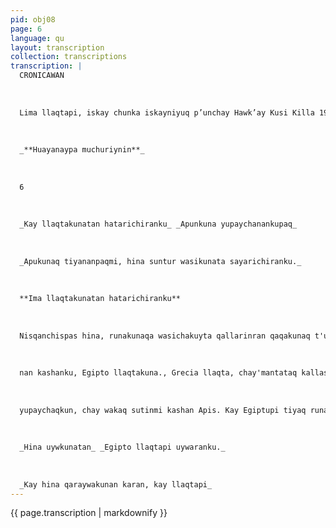```yaml
---
pid: obj08
page: 6
language: qu
layout: transcription
collection: transcriptions
transcription: |
  CRONICAWAN
  
  
  
  Lima llaqtapi, iskay chunka iskayniyuq p’unchay Hawk’ay Kusi Killa 1975 Watap
  
  
  
  _**Huayanaypa muchuriynin**_
  
  
  
  6
  
  
  
  _Kay llaqtakunatan hatarichiranku_ _Apunkuna yupaychanankupaq_
  
  
  
  _Apukunaq tiyananpaqmi, hina suntur wasikunata sayarichiranku._
  
  
  
  **Ima llaqtakunatan hatarichiranku**
  
  
  
  Nisqanchispas hina, runakunaqa wasichakuyta qallarinran qaqakunaq t'uqu ukhunpin, chay wasinkunapin chirimanta q’uñikuqku; chayllapitaqmi t'illa uywakunamanta ayqiqku. Chayraykun kunankama kawsayta atiranpas.u. Nillanchistaqmi, chay pachamanta imaynataq runakuna wasichakuyta qallariran, chayqa kasan astawanra ñusqunnin wiñaqtinraq.. Ñawpaqqa hatun raphikunata watuchaspallas mach’akunman karan, chaymantaña ch’ujllata uqariran,hina mantaq t'urumanta wasikunata. Chaymanta unayninmanñan, ancha unayninmanñan kunana riqsisqanchis wasikunata hina uqariranku. IMA LLAQTAKUNATAN HATARICHIRANKU Mit'a, mit'apin runakuna wiñaranku, chayqa kaq mit'allakunapitaq runakunapas wasichakuspa, sispa sispalla wasichakuspanku, ashkha wasikunata hatarichispanku llaqtakunata pagarichimuranku. Chaypin waranqanpi runakuna tiyaranku, chayllapitaq llank’anata tariranku, ñaraq qhatuspa, wanparkunata thupaspa, qarata ch’akichispanku ima. Imaymanan llank anakunan karan; ñan kay pachapiqa runamasinchiskuna allintaña runayaran. Kay llaqtakunaq uqarisqanmanta yachayku sutinta, aswan ñawpariqku
  
  
  
  nan kashanku, Egipto llaqtakuna., Grecia llaqta, chay'mantataq kallashantaq Roma llaqta. Kay kinsantin llaqtakunamantan kunan imallatapasrimasun. Kay llaqtakunaq yachayninmi ñuqanchiskama chayamun, imaynatas wasi uqariytapas, paykunamantan yachanchis, kamachikuna kamaytapas Roma llaqtamantan yachasqanchis; kunankamapas Taripaq runakuna, Chaninchaq runakuna, imayna qayna pacha Roma llaqtapi chanincharanku, hinallatataq kunanpas ruwakushan; ichaqa ñan yachayninchis astawanña yapaykun, na Kay llaqtakunan hamut'ayta yachachiwaranchis, paykuna raykun riqsishanchis kunan ruwaykunatapas. Astawanraq nisaykichis; kay llaqtakunaq ruwasqanmi kunankama sayashanraq; hinaspataq kaq tiyasqankupi kunanpacha runakuna tiyashanraq, kikin sutillawantaq. IMAYNAN EGIPTI LLAQTA KARAN Egipto llaqtapin, huj mayu puririn, chay mayuq sutinmi NILO. Manas imakawsaypas chay aqupanpapi kanmanchu karan, mana chawpinta Nilo mayupuririnman chayqa; kay mayullan ch aki aqu panpata qarpan, hinaspataq allpata rurunanpaq wanuykun. Kay llaqtapin Inkakuna hina runakuna kamachikuran, paykunaq sutinmi kashan Faraones nisqa. Paykunakamachisqan llaqtan kashan hatun t'iwaqu panpapi; Sahara sutiyuq. Kay aqupanpaq chawpinpin huch’uy quchakuna kashan, kay Nilo mayuq quchachakusqan; chaytan castellano simipi riqsinchis oasis sutiwan. Kay quchachakunaq patallanpin, ancha wanuyasqa allpa kashan, chay wanusqa allpapin Egipto runakuna llank’anku, triguta ruruchispanku. Sapa kutillanmi kay Nilo mayu wiñaq, lluqllakunata apamuspa, chay usariqtintaq tarpuranku. Hinatan kawsaranku. Kay quchakunaq sutinmi kashanku, aswan hatun kaqmanta, Mezala, kallashantaq Edmu nisqa qucha.s. Kay llaqtakunas chunka waranqa watayuqña kawsasqanpi kashanman; ñawpaqtaqa kamachisqas Menes Menfis sutiyuq kamachiq; hinaman kallantaq huq kamachiq Zoser sutiyuq, paysi hatarichisqa pukarata, sakkarachsutiyuqta, chaytan castellano simipi riqsikun Pirámides sutiwan. Kay runakunan wasinkuta sayarichiranku, tikamanta, chaymanta k’aspimanta ima, t'urutapas ñan riqsirankuña. Paykunatan kamachiran Keops sutiyuq Faraón, paymi hatun pukarata sayarichiran, pachaj tawa chunka pisqayuq mitrusta. Kay pukarakunatan sayarichiranku, ayankuna panpanankupaq, hinaspataq chaypi Apunkunata yupaychanankupaq. Paykunan iñiranku, Ra suttiyuq Aputa; paymi ñuqanchispa Inti taytanchis kashan, Egipto llaqtapin Rasutiwan riqsiranku. Chaymanta kallashantaq Osiris, kay Apun allin chajra rurunanpag karan, paytan sapa chajraq rurusqan pisiyaqtin, yupaychakuranku. Kay Osiris Apuqpa warminmi karan, Isis sutiyuq Quya. Manan ichaqa paykunallatachu iñikuranku, waran qanpin Apunkuna karan, wakatapas
  
  
  
  yupaychaqkun, chay wakaq sutinmi kashan Apis. Kay Egiptupi tiyaq runakunan, Triguta tarpuranku, t'antatapas ruwarankuña.en. IMAYNAN GRECIA LLAQTA KARAN Kay llaqtan kawsasqa, pisqa waranqa wataraq, ñawpaq sutinmi kasqa Hellas, hina sutiwanmi riqsiranku. Kay llaqtan kashan hatun Qucha patallanpi, chay quchaq sutinmi Egeo. Kay llaqtaq kawsasqantan aychashanchis harawikunkuna rayku, karansi Homero, sutiyuq harawiku, ñawsas kanmanpas karan; chaymanta kallashantaq Hesiodo sutiyuq harawiku. Kay Grecia llaqtapi tiyaq tunakunan, warmi Apuyuq karanku, Apunsi kasqa GEOS, paymi Pacha Mamaq rantinta karan. Hinatan paykuna Pacha Mamata suticharanku. Chaymantataqsi tutallaraq pacha kashaqtinsi "rano Apu ritanes runakunata churiyasqa. Paykunamanta aswan qhari kasqa Zeus sutiyuq, paymi hanaq manta pacha kamachikuran; hinaspataq Poseidon sutiyuq wayqin, MamaQucha ukhupi kamachinanpaq tiyakapusqa. Iskay runas, kay llaqtata paqarichimuranku, paykunaq sutinmi kashan Teseo, Egeo. Paykunallataq Atenas sutiyuq llaqtata hatarichiranku. Kayllaqtakunapi tiyaq runakunan chipi michiq karanku, manan ancha wanuyuqchu chajrankupas. Kay llaqtapin karan, ancha allin iskay huq llaqtakuna; hujninmi karan Atenas, hujnintagmi karan Esparta. Kay Esparta llaqtapin, sinchi wallawisakunata wiñachiranku, kay llaqtan awqanakuyllapi tiyaran, chay raykun allin awqaqta runankunata uywaran. Atenas llaqtapi kamachiqkunataqsi, allinlla tiyanankupaq runankunata uywasqa; sumaq sunqulla tiyanankupaq; yachaysapa kanankupaq. Chay raykun kunan hamut asqanchispas, paykunaq kamasqanku kashan. Ancha allin runakunas tiyaranku, yachachiqkuna, hamawt'akuna, llinp’iqkuna, chaymanta rumi thupaqkuna imas. Yachaysapa kanankupaqmi kamasqa karanku; wakinmanta sutinkuta yuyarishanin, Socrates, Aristóteles, chaymanta kauashantaq ancha yachayniyuq runa, paypa sutinmi kashan Heraclito de Creso. Paysi niran, mana kay pachapi imapas tajyasqachu kashan, kuyullashanmi, chaypi mayupurisqanpipas, mana armakuyta atisunmanchu iskay kuti kikin unullapitaq...
  
  
  
  _Hina uywkunatan_ _Egipto llaqtapi uywaranku._
  
  
  
  _Kay hina qaraywakunan karan, kay llaqtapi_
---
```


{{ page.transcription | markdownify }}
